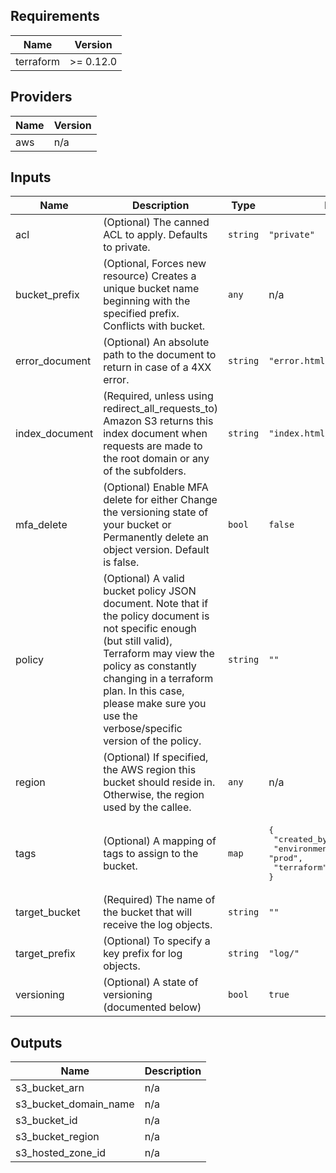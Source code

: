 ## Requirements

| Name | Version |
|------|---------|
| terraform | >= 0.12.0 |

## Providers

| Name | Version |
|------|---------|
| aws | n/a |

## Inputs

| Name | Description | Type | Default | Required |
|------|-------------|------|---------|:--------:|
| acl | (Optional) The canned ACL to apply. Defaults to private. | `string` | `"private"` | no |
| bucket\_prefix | (Optional, Forces new resource) Creates a unique bucket name beginning with the specified prefix. Conflicts with bucket. | `any` | n/a | yes |
| error\_document | (Optional) An absolute path to the document to return in case of a 4XX error. | `string` | `"error.html"` | no |
| index\_document | (Required, unless using redirect\_all\_requests\_to) Amazon S3 returns this index document when requests are made to the root domain or any of the subfolders. | `string` | `"index.html"` | no |
| mfa\_delete | (Optional) Enable MFA delete for either Change the versioning state of your bucket or Permanently delete an object version. Default is false. | `bool` | `false` | no |
| policy | (Optional) A valid bucket policy JSON document. Note that if the policy document is not specific enough (but still valid), Terraform may view the policy as constantly changing in a terraform plan. In this case, please make sure you use the verbose/specific version of the policy. | `string` | `""` | no |
| region | (Optional) If specified, the AWS region this bucket should reside in. Otherwise, the region used by the callee. | `any` | n/a | yes |
| tags | (Optional) A mapping of tags to assign to the bucket. | `map` | <pre>{<br>  "created_by": "Zachary Hill",<br>  "environment": "prod",<br>  "terraform": "true"<br>}</pre> | no |
| target\_bucket | (Required) The name of the bucket that will receive the log objects. | `string` | `""` | no |
| target\_prefix | (Optional) To specify a key prefix for log objects. | `string` | `"log/"` | no |
| versioning | (Optional) A state of versioning (documented below) | `bool` | `true` | no |

## Outputs

| Name | Description |
|------|-------------|
| s3\_bucket\_arn | n/a |
| s3\_bucket\_domain\_name | n/a |
| s3\_bucket\_id | n/a |
| s3\_bucket\_region | n/a |
| s3\_hosted\_zone\_id | n/a |

